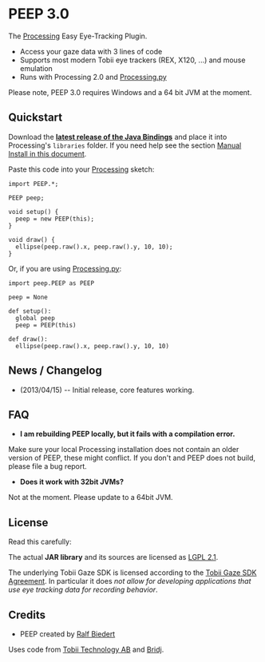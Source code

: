 

# PEEP 3.0 #

The [Processing](http://processing.org) Easy Eye-Tracking Plugin.

  * Access your gaze data with 3 lines of code 
  * Supports most modern Tobii eye trackers (REX, X120, ...) and mouse emulation
  * Runs with Processing 2.0 and [Processing.py](https://github.com/jdf/processing.py)
  
Please note, PEEP 3.0 requires Windows and a 64 bit JVM at the moment.


## Quickstart ##

Download the __[latest release of the Java Bindings](http://s.xr.io/peep/latest.zip)__ and place it into Processing's `libraries` folder. If you need help see the section [Manual Install in this document](http://wiki.processing.org/w/How_to_Install_a_Contributed_Library).

  
Paste this code into your  [Processing](http://processing.org) sketch:

	import PEEP.*;

	PEEP peep;

	void setup() {
	  peep = new PEEP(this);
	}

	void draw() {
	  ellipse(peep.raw().x, peep.raw().y, 10, 10);  
	}

 
Or, if you are using [Processing.py](https://github.com/jdf/processing.py):
  
	import peep.PEEP as PEEP
	
	peep = None

	def setup():
	  global peep
	  peep = PEEP(this)
	
	def draw():
	  ellipse(peep.raw().x, peep.raw().y, 10, 10)




## News / Changelog ##

  * (2013/04/15) -- Initial release, core features working.



## FAQ ##

  * __I am rebuilding PEEP locally, but it fails with a compilation error.__

  Make sure your local Processing installation does not contain an older version of PEEP, these might conflict. If you don't and PEEP does not build, please file a bug report.


  * __Does it work with 32bit JVMs?__

  Not at the moment. Please update to a 64bit JVM.




## License ##

Read this carefully:

The actual __JAR library__ and its sources are licensed as [LGPL 2.1](http://www.gnu.org/licenses/lgpl-2.1.html). 

The underlying Tobii Gaze SDK is licensed according to the [Tobii Gaze SDK Agreement](http://www.tobii.com/gaze-interaction/global/products-services/tobii-gaze-sdk/). In particular it does _not allow for developing applications that use eye tracking data for recording behavior_.



## Credits ##

  * PEEP created by [Ralf Biedert](http://xr.io)

Uses code from [Tobii Technology AB](http://tobii.com) and [Bridj](https://code.google.com/p/bridj/).


